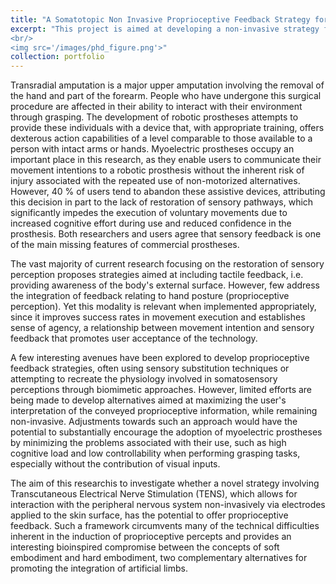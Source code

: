```yaml
---
title: "A Somatotopic Non Invasive Proprioceptive Feedback Strategy for Robotic Hand Prosthesis Users"
excerpt: "This project is aimed at developing a non-invasive strategy for the somatotopic and real-time restoration of proprioceptive perception for upper limb prosthesis users. The results of this project will be used in designing more effective hand prostheses. <br/>
<br/>
<img src='/images/phd_figure.png'>"
collection: portfolio
---
```


<!-- This is an item in your portfolio. It can be have images or nice text. If you name the file .md, it will be parsed as markdown. If you name the file .html, it will be parsed as HTML.  -->

Transradial amputation is a major upper amputation involving the removal of the hand and part of the forearm. People who have undergone this surgical procedure are affected in their ability to interact with their environment through grasping. The development of robotic prostheses attempts to provide these individuals with a device that, with appropriate training, offers dexterous action capabilities of a level comparable to those available to a person with intact arms or hands. Myoelectric prostheses occupy an important place in this research, as they enable users to communicate their movement intentions to a robotic prosthesis without the inherent risk of injury associated with the repeated use of non-motorized alternatives. However, 40 % of users tend to abandon these assistive devices, attributing this decision in part to the lack of restoration of sensory pathways, which significantly impedes the execution of voluntary movements due to increased cognitive effort during use and reduced confidence in the prosthesis. Both researchers and users agree that sensory feedback is one of the main missing features of commercial prostheses.

The vast majority of current research focusing on the restoration of sensory perception proposes strategies aimed at including tactile feedback, i.e. providing awareness of the body's external surface. However, few address the integration of feedback relating to hand posture (proprioceptive perception). Yet this modality is relevant when implemented appropriately, since it improves success rates in movement execution and establishes sense of agency, a relationship between movement intention and sensory feedback that promotes user acceptance of the technology.

A few interesting avenues have been explored to develop proprioceptive feedback strategies, often using sensory substitution techniques or attempting to recreate the physiology involved in somatosensory perceptions through biomimetic approaches. However, limited efforts are being made to develop alternatives aimed at maximizing the user's interpretation of the conveyed proprioceptive information, while remaining non-invasive. Adjustments towards such an approach would have the potential to substantially encourage the adoption of myoelectric prostheses by minimizing the problems associated with their use, such as high cognitive load and low controllability when performing grasping tasks, especially without the contribution of visual inputs.

The aim of this researchis to investigate whether a novel strategy involving Transcutaneous Electrical Nerve Stimulation (TENS), which allows for interaction with the peripheral nervous system non-invasively via electrodes applied to the skin surface, has the potential to offer proprioceptive feedback. Such a framework circumvents many of the technical difficulties inherent in the induction of proprioceptive percepts and provides an interesting bioinspired compromise between the concepts of soft embodiment and hard embodiment, two complementary alternatives for promoting the integration of artificial limbs.